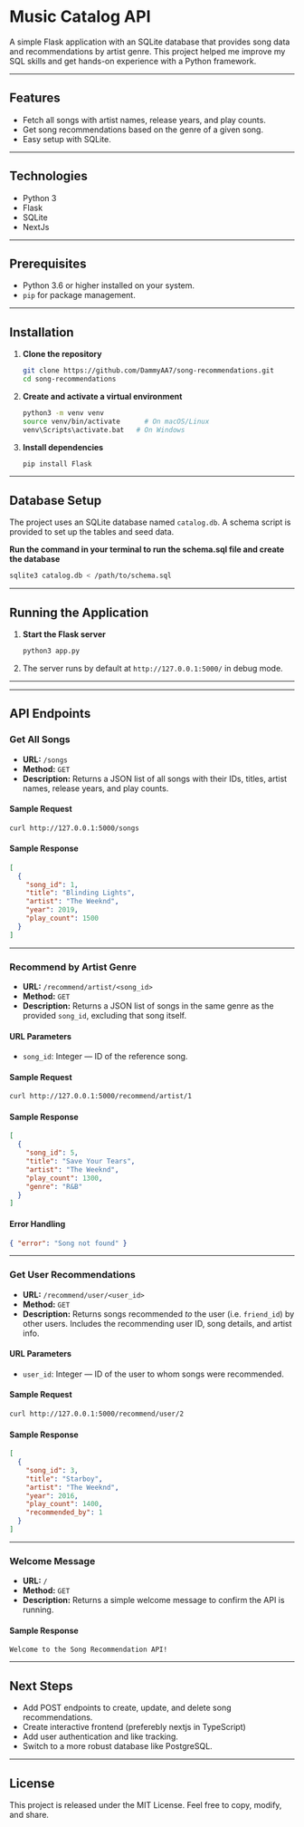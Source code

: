 # Music Catalog API

A simple Flask application with an SQLite database that provides song data and recommendations by artist genre. This project helped me improve my SQL skills and get hands-on experience with a Python framework.

---

## Features

- Fetch all songs with artist names, release years, and play counts.
- Get song recommendations based on the genre of a given song.
- Easy setup with SQLite.

---

## Technologies


- Python 3
- Flask
- SQLite
- NextJs

---

## Prerequisites

- Python 3.6 or higher installed on your system.
- `pip` for package management.

---

## Installation

1. **Clone the repository**

   ```bash
   git clone https://github.com/DammyAA7/song-recommendations.git
   cd song-recommendations
   ```

2. **Create and activate a virtual environment**

   ```bash
   python3 -m venv venv
   source venv/bin/activate      # On macOS/Linux
   venv\Scripts\activate.bat   # On Windows
   ```

3. **Install dependencies**

   ```bash
   pip install Flask
   ```

---

## Database Setup

The project uses an SQLite database named `catalog.db`. A schema script is provided to set up the tables and seed data.

**Run the command in your terminal to run the schema.sql file and create the database**

   ```bash
   sqlite3 catalog.db < /path/to/schema.sql
   ```

---

## Running the Application

1. **Start the Flask server**

   ```bash
   python3 app.py
   ```

2. The server runs by default at `http://127.0.0.1:5000/` in debug mode.

---

---

## API Endpoints

### Get All Songs

* **URL:** `/songs`
* **Method:** `GET`
* **Description:** Returns a JSON list of all songs with their IDs, titles, artist names, release years, and play counts.

#### Sample Request

```bash
curl http://127.0.0.1:5000/songs
```

#### Sample Response

```json
[
  {
    "song_id": 1,
    "title": "Blinding Lights",
    "artist": "The Weeknd",
    "year": 2019,
    "play_count": 1500
  }
]
```

---

### Recommend by Artist Genre

* **URL:** `/recommend/artist/<song_id>`
* **Method:** `GET`
* **Description:** Returns a JSON list of songs in the same genre as the provided `song_id`, excluding that song itself.

#### URL Parameters

* `song_id`: Integer — ID of the reference song.

#### Sample Request

```bash
curl http://127.0.0.1:5000/recommend/artist/1
```

#### Sample Response

```json
[
  {
    "song_id": 5,
    "title": "Save Your Tears",
    "artist": "The Weeknd",
    "play_count": 1300,
    "genre": "R&B"
  }
]
```

#### Error Handling

```json
{ "error": "Song not found" }
```

---

### Get User Recommendations

* **URL:** `/recommend/user/<user_id>`
* **Method:** `GET`
* **Description:** Returns songs recommended *to* the user (i.e. `friend_id`) by other users. Includes the recommending user ID, song details, and artist info.

#### URL Parameters

* `user_id`: Integer — ID of the user to whom songs were recommended.

#### Sample Request

```bash
curl http://127.0.0.1:5000/recommend/user/2
```

#### Sample Response

```json
[
  {
    "song_id": 3,
    "title": "Starboy",
    "artist": "The Weeknd",
    "year": 2016,
    "play_count": 1400,
    "recommended_by": 1
  }
]
```

---

### Welcome Message

* **URL:** `/`
* **Method:** `GET`
* **Description:** Returns a simple welcome message to confirm the API is running.

#### Sample Response

```text
Welcome to the Song Recommendation API!
```

---

## Next Steps

- Add POST endpoints to create, update, and delete song recommendations.
- Create interactive frontend (preferebly nextjs in TypeScript)
- Add user authentication and like tracking.
- Switch to a more robust database like PostgreSQL.

---

## License

This project is released under the MIT License. Feel free to copy, modify, and share.
